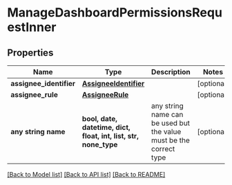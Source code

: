 # ManageDashboardPermissionsRequestInner


## Properties
Name | Type | Description | Notes
------------ | ------------- | ------------- | -------------
**assignee_identifier** | [**AssigneeIdentifier**](AssigneeIdentifier.md) |  | [optional] 
**assignee_rule** | [**AssigneeRule**](AssigneeRule.md) |  | [optional] 
**any string name** | **bool, date, datetime, dict, float, int, list, str, none_type** | any string name can be used but the value must be the correct type | [optional]

[[Back to Model list]](../README.md#documentation-for-models) [[Back to API list]](../README.md#documentation-for-api-endpoints) [[Back to README]](../README.md)



